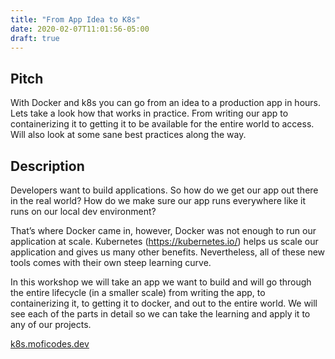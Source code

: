 ```yaml
---
title: "From App Idea to K8s"
date: 2020-02-07T11:01:56-05:00
draft: true
---
```


## Pitch

With Docker and k8s you can go from an idea to a production app in hours. Lets take a look how that works in practice. From writing our app to containerizing it to getting it to be available for the entire world to access. Will also look at some sane best practices along the way.

## Description

Developers want to build applications. So how do we get our app out there in the real world? How do we make sure our app runs everywhere like it runs on our local dev environment?

That’s where Docker came in, however, Docker was not enough to run our application at scale. Kubernetes (https://kubernetes.io/) helps us scale our application and gives us many other benefits. Nevertheless, all of these new tools comes with their own steep learning curve.

In this workshop we will take an app we want to build and will go through the entire lifecycle (in a smaller scale) from writing the app, to containerizing it, to getting it to docker, and out to the entire world. We will see each of the parts in detail so we can take the learning and apply it to any of our projects.

[k8s.moficodes.dev](k8s.moficodes.dev)